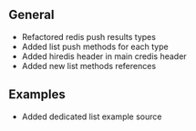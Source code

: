 ## General
- Refactored redis push results types
- Added list push methods for each type
- Added hiredis header in main credis header
- Added new list methods references

## Examples
- Added dedicated list example source